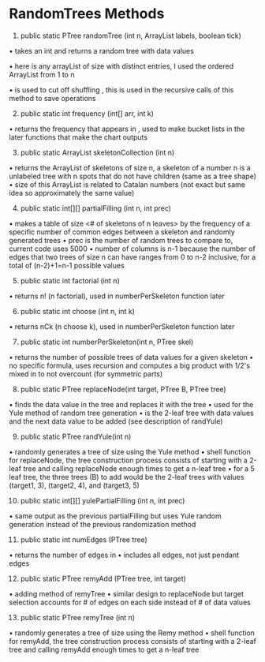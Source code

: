 # RandomTrees Methods
1.	public static PTree randomTree (int n, ArrayList labels, boolean tick)

•	takes an int and returns a random tree with data values

•	here is any arrayList of size with distinct entries, I used the ordered ArrayList from 1 to n

•	is used to cut off shuffling , this is used in the recursive calls of this method to save operations

2.	public static int frequency (int[] arr, int k)

•	returns the frequency that appears in , used to make bucket lists in the later functions that make the chart outputs

3.	public static ArrayList skeletonCollection (int n)

•	returns the ArrayList of skeletons of size n, a skeleton of a number n is a unlabeled tree with n spots that do not have children (same as a tree shape)
•	size of this ArrayList is related to Catalan numbers (not exact but same idea so approximately the same value)

4.	public static int[][] partialFilling (int n, int prec)

•	makes a table of size <# of skeletons of n leaves> by the frequency of a specific number of common edges between a skeleton and randomly generated trees
•	prec is the number of random trees to compare to, current code uses 5000
•	number of columns is n-1 because the number of edges that two trees of size n can have ranges from 0 to n-2 inclusive, for a total of (n-2)+1=n-1 possible values

5.	public static int factorial (int n)

•	returns n! (n factorial), used in numberPerSkeleton function later

6.	public static int choose (int n, int k) 

•	returns nCk (n choose k), used in numberPerSkeleton function later

7.	public static int numberPerSkeleton(int n, PTree skel) 

•	returns the number of possible trees of data values for a given skeleton
•	no specific formula, uses recursion and computes a big product with 1/2's mixed in to not overcount (for symmetric parts)

8.	public static PTree replaceNode(int target, PTree B, PTree tree) 

•	finds the data value in the tree and replaces it with the tree
•	used for the Yule method of random tree generation
•	is the 2-leaf tree with data values and the next data value to be added (see description of randYule)

9.	public static PTree randYule(int n)

•	randomly generates a tree of size using the Yule method
•	shell function for replaceNode, the tree construction process consists of starting with a 2-leaf tree and calling replaceNode enough times to get a n-leaf tree
•	for a 5 leaf tree, the three trees (B) to add would be the 2-leaf trees with values (target1, 3), (target2, 4), and (target3, 5)

10.	public static int[][] yulePartialFilling (int n, int prec)

•	same output as the previous partialFilling but uses Yule random generation instead of the previous randomization method

11.	public static int numEdges (PTree tree)

•	returns the number of edges in
•	includes all edges, not just pendant edges

12.	public static PTree remyAdd (PTree tree, int target)

•	adding method of remyTree
•	similar design to replaceNode but target selection accounts for # of edges on each side instead of # of data values

13.	public static PTree remyTree (int n)

•	randomly generates a tree of size using the Remy method
•	shell function for remyAdd, the tree construction process consists of starting with a 2-leaf tree and calling remyAdd enough times to get a n-leaf tree
